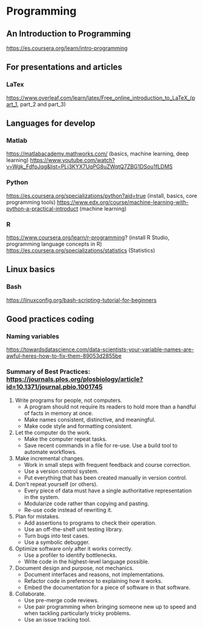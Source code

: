 # Programming

## An Introduction to Programming
https://es.coursera.org/learn/intro-programming

## For presentations and articles

### LaTex
https://www.overleaf.com/learn/latex/Free_online_introduction_to_LaTeX_(part_1, part_2 and part_3)


## Languages for develop

### Matlab
https://matlabacademy.mathworks.com/ (basics, machine learning, deep learning)
https://www.youtube.com/watch?v=Wgk_FdfpJqg&list=PLj3KYX7UqPG8uZWqtQ7ZBG1DSou1fLDMS

### Python
https://es.coursera.org/specializations/python?aid=true (install, basics, core programming tools)
https://www.edx.org/course/machine-learning-with-python-a-practical-introduct (machine  learning)

### R
https://www.coursera.org/learn/r-programming? (install R Studio, programming language concepts in R)
https://es.coursera.org/specializations/statistics (Statistics)


## Linux basics
### Bash
https://linuxconfig.org/bash-scripting-tutorial-for-beginners
	

## Good practices coding

### Naming variables
https://towardsdatascience.com/data-scientists-your-variable-names-are-awful-heres-how-to-fix-them-89053d2855be


### Summary of Best Practices: https://journals.plos.org/plosbiology/article?id=10.1371/journal.pbio.1001745
1. Write programs for people, not computers.
    - A program should not require its readers to hold more than a handful of facts in memory at once.
    - Make names consistent, distinctive, and meaningful.
    - Make code style and formatting consistent.
2. Let the computer do the work.
    - Make the computer repeat tasks.
    - Save recent commands in a file for re-use.
Use a build tool to automate workflows.
3. Make incremental changes.
    - Work in small steps with frequent feedback and course correction.
    - Use a version control system.
    - Put everything that has been created manually in version control.
4. Don't repeat yourself (or others).
    - Every piece of data must have a single authoritative representation in the system.
    - Modularize code rather than copying and pasting.
    - Re-use code instead of rewriting it.
5. Plan for mistakes.
    - Add assertions to programs to check their operation.
    - Use an off-the-shelf unit testing library.
    - Turn bugs into test cases.
    - Use a symbolic debugger.
6. Optimize software only after it works correctly.
    - Use a profiler to identify bottlenecks.
    - Write code in the highest-level language possible.
7. Document design and purpose, not mechanics.
    - Document interfaces and reasons, not implementations.
    - Refactor code in preference to explaining how it works.
    - Embed the documentation for a piece of software in that software.
8. Collaborate.
    - Use pre-merge code reviews.
    - Use pair programming when bringing someone new up to speed and when tackling particularly tricky problems.
    - Use an issue tracking tool.